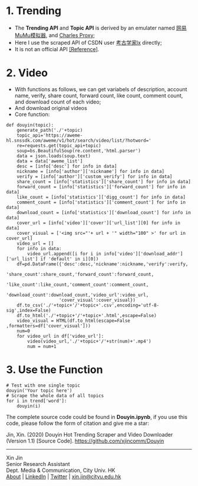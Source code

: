 # 1. Trending
- The **Trending API** and **Topic API** is derived by an emulater named [网易MuMu模拟器](https://mumu.163.com/), and [Charles Proxy](https://www.charlesproxy.com/);
- Here I use the scraped API of CSDN user [考古学家lx](https://me.csdn.net/weixin_43582101) directly;
- It is not an official API [[Reference]](https://blog.csdn.net/weixin_43582101/article/details/103791795). 

# 2. Video
- With functions as follows, we can get variabels of description, account name, verify, share count, forward count, like count, comment count, and download count of each video;
- And download original videos
- Core function:
```
def douyin(topic):
    generate_path('./'+topic)
    topic_api='https://aweme-hl.snssdk.com/aweme/v1/hot/search/video/list/?hotword='
    re=requests.get(topic_api+topic)
    soup=bs.BeautifulSoup(re.content,'html.parser')
    data = json.loads(soup.text)
    data = data['aweme_list']
    desc = [info['desc'] for info in data]
    nickname = [info['author']['nickname'] for info in data]
    verify = [info['author']['custom_verify'] for info in data]
    share_count = [info['statistics']['share_count'] for info in data]
    forward_count = [info['statistics']['forward_count'] for info in data]
    like_count = [info['statistics']['digg_count'] for info in data]
    comment_count = [info['statistics']['comment_count'] for info in data]
    download_count = [info['statistics']['download_count'] for info in data]
    cover_url = [info['video']['cover']['url_list'][0] for info in data]
    cover_visual = ['<img src="'+ url + '" width="100" >' for url in cover_url]
    video_url = []
    for info in data:
        video_url.append([i for i in info['video']['download_addr']['url_list'] if 'default' in i][0])
    df=pd.DataFrame({'desc':desc,'nickname':nickname,'verify':verify,
                    'share_count':share_count,'forward_count':forward_count,
                    'like_count':like_count,'comment_count':comment_count,
                    'download_count':download_count,'video_url':video_url,
                    'cover_visual':cover_visual})
    df.to_csv('./'+topic+'/'+topic+'.csv',encoding='utf-8-sig',index=False)
    df.to_html('./'+topic+'/'+topic+'.html',escape=False)
    video_visual = HTML(df.to_html(escape=False ,formatters=df['cover_visual']))
    num=0
    for video_url in df['video_url']:
        video(video_url,'./'+topic+'/'+str(num)+'.mp4')
        num = num+1
```

# 3. Use the Function
```
# Test with one single topic
douyin('Your topic here')
# Scrape the whole data of all topics
for i in trend['word']:
    douyin(i)
```
The complete source code could be found in **Douyin.ipynb**, if you use this code, please follow the form of citation and give me a star:

Jin, Xin. (2020) Douyin Hot Trending Scraper and Video Downloader (Version 1.1) [Source Code]. https://github.com/xjincomm/Douyin  

----
Xin Jin  
Senior Research Assistant  
Dept. Media & Communication, City Univ. HK  
[About](www.xjin.tech) | [LinkedIn](linkedin.com/in/xjin613/) | [Twitter](https://twitter.com/xjin_comm) | xin.jin@cityu.edu.hk
